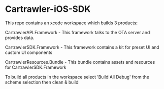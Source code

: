 # Cartrawler-iOS-SDK

This repo contains an xcode workspace which builds 3 products:

CartrawlerAPI.Framework - This framework talks to the OTA server and provides data. 

CartrawlerSDK.Framework - This framework contains a kit for preset UI and custom UI components 

CartrawlerResources.Bundle - This bundle contains assets and resources for CartrawlerSDK.Framework 


To build all products in the workspace select 'Build All Debug' from the scheme selection then clean & build
